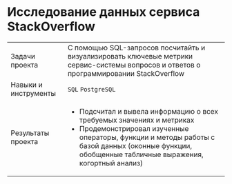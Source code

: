 # Исследование данных сервиса StackOverflow 
<table>
    <tr>
        <td>Задачи проекта</td>
        <td>С помощью SQL-запросов посчитайть и визуализировать ключевые метрики сервис-системы вопросов и ответов о программировании StackOverflow</td>
    </tr>
    <tr>
        <td>Навыки и инструменты</td>
        <td> 
          <code>SQL</code>
          <code>PostgreSQL</code>
        </td>
    </tr>
    <tr>
        <td>Результаты проекта</td>
        <td> 
          <ul>
            <li>Подсчитал и вывела информацию о всех требуемых значениях и метриках</li>
            <li>Продемонстрировал изученные операторы, функции и методы работы с базой данных (оконные функции, обобщенные табличные выражения, когортный анализ)</li>
          </ul>
        </td>
    </tr>
</table>

